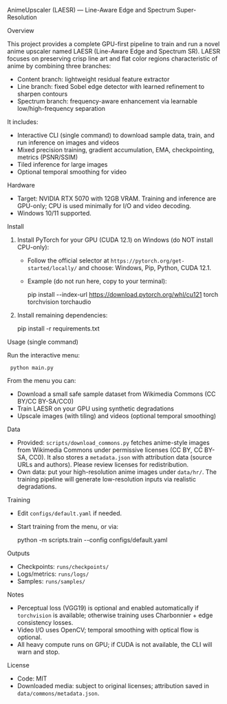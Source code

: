 AnimeUpscaler (LAESR) — Line-Aware Edge and Spectrum Super-Resolution

Overview

This project provides a complete GPU-first pipeline to train and run a novel anime upscaler named LAESR (Line-Aware Edge and Spectrum SR). LAESR focuses on preserving crisp line art and flat color regions characteristic of anime by combining three branches:

- Content branch: lightweight residual feature extractor
- Line branch: fixed Sobel edge detector with learned refinement to sharpen contours
- Spectrum branch: frequency-aware enhancement via learnable low/high-frequency separation

It includes:

- Interactive CLI (single command) to download sample data, train, and run inference on images and videos
- Mixed precision training, gradient accumulation, EMA, checkpointing, metrics (PSNR/SSIM)
- Tiled inference for large images
- Optional temporal smoothing for video

Hardware

- Target: NVIDIA RTX 5070 with 12GB VRAM. Training and inference are GPU-only; CPU is used minimally for I/O and video decoding.
- Windows 10/11 supported.

Install

1) Install PyTorch for your GPU (CUDA 12.1) on Windows (do NOT install CPU-only):

   - Follow the official selector at `https://pytorch.org/get-started/locally/` and choose: Windows, Pip, Python, CUDA 12.1.
   - Example (do not run here, copy to your terminal):

     pip install --index-url https://download.pytorch.org/whl/cu121 torch torchvision torchaudio

2) Install remaining dependencies:

     pip install -r requirements.txt

Usage (single command)

Run the interactive menu:

     python main.py

From the menu you can:

- Download a small safe sample dataset from Wikimedia Commons (CC BY/CC BY-SA/CC0)
- Train LAESR on your GPU using synthetic degradations
- Upscale images (with tiling) and videos (optional temporal smoothing)

Data

- Provided: `scripts/download_commons.py` fetches anime-style images from Wikimedia Commons under permissive licenses (CC BY, CC BY-SA, CC0). It also stores a `metadata.json` with attribution data (source URLs and authors). Please review licenses for redistribution.
- Own data: put your high-resolution anime images under `data/hr/`. The training pipeline will generate low-resolution inputs via realistic degradations.

Training

- Edit `configs/default.yaml` if needed.
- Start training from the menu, or via:

     python -m scripts.train --config configs/default.yaml

Outputs

- Checkpoints: `runs/checkpoints/`
- Logs/metrics: `runs/logs/`
- Samples: `runs/samples/`

Notes

- Perceptual loss (VGG19) is optional and enabled automatically if `torchvision` is available; otherwise training uses Charbonnier + edge consistency losses.
- Video I/O uses OpenCV; temporal smoothing with optical flow is optional.
- All heavy compute runs on GPU; if CUDA is not available, the CLI will warn and stop.

License

- Code: MIT
- Downloaded media: subject to original licenses; attribution saved in `data/commons/metadata.json`.


